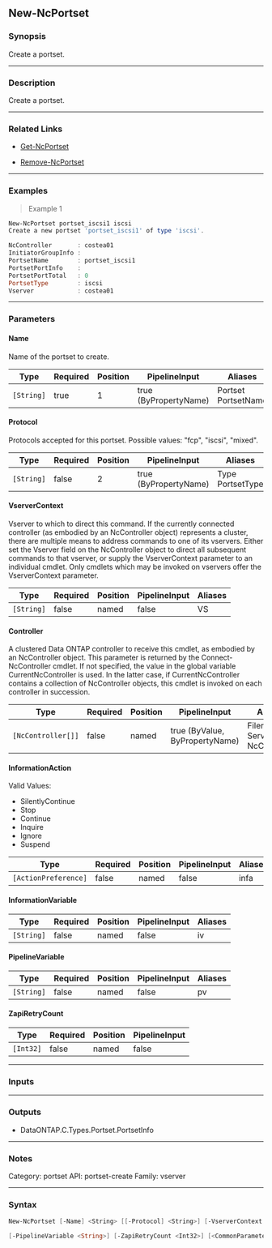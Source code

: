 New-NcPortset
-------------

### Synopsis
Create a portset.

---

### Description

Create a portset.

---

### Related Links
* [Get-NcPortset](Get-NcPortset)

* [Remove-NcPortset](Remove-NcPortset)

---

### Examples
> Example 1

```PowerShell
New-NcPortset portset_iscsi1 iscsi
Create a new portset 'portset_iscsi1' of type 'iscsi'.

NcController       : costea01
InitiatorGroupInfo :
PortsetName        : portset_iscsi1
PortsetPortInfo    :
PortsetPortTotal   : 0
PortsetType        : iscsi
Vserver            : costea01

```

---

### Parameters
#### **Name**
Name of the portset to create.

|Type      |Required|Position|PipelineInput        |Aliases                |
|----------|--------|--------|---------------------|-----------------------|
|`[String]`|true    |1       |true (ByPropertyName)|Portset<br/>PortsetName|

#### **Protocol**
Protocols accepted for this portset.  Possible values: "fcp", "iscsi", "mixed".

|Type      |Required|Position|PipelineInput        |Aliases             |
|----------|--------|--------|---------------------|--------------------|
|`[String]`|false   |2       |true (ByPropertyName)|Type<br/>PortsetType|

#### **VserverContext**
Vserver to which to direct this command.  If the currently connected controller (as embodied by an NcController object) represents a cluster, there are multiple means to address commands to one of its vservers.  Either set the Vserver field on the NcController object to direct all subsequent commands to that vserver, or supply the VserverContext parameter to an individual cmdlet.  Only cmdlets which may be invoked on vservers offer the VserverContext parameter.

|Type      |Required|Position|PipelineInput|Aliases|
|----------|--------|--------|-------------|-------|
|`[String]`|false   |named   |false        |VS     |

#### **Controller**
A clustered Data ONTAP controller to receive this cmdlet, as embodied by an NcController object.  This parameter is returned by the Connect-NcController cmdlet.  If not specified, the value in the global variable CurrentNcController is used.  In the latter case, if CurrentNcController contains a collection of NcController objects, this cmdlet is invoked on each controller in succession.

|Type              |Required|Position|PipelineInput                 |Aliases                          |
|------------------|--------|--------|------------------------------|---------------------------------|
|`[NcController[]]`|false   |named   |true (ByValue, ByPropertyName)|Filer<br/>Server<br/>NcController|

#### **InformationAction**

Valid Values:

* SilentlyContinue
* Stop
* Continue
* Inquire
* Ignore
* Suspend

|Type                |Required|Position|PipelineInput|Aliases|
|--------------------|--------|--------|-------------|-------|
|`[ActionPreference]`|false   |named   |false        |infa   |

#### **InformationVariable**

|Type      |Required|Position|PipelineInput|Aliases|
|----------|--------|--------|-------------|-------|
|`[String]`|false   |named   |false        |iv     |

#### **PipelineVariable**

|Type      |Required|Position|PipelineInput|Aliases|
|----------|--------|--------|-------------|-------|
|`[String]`|false   |named   |false        |pv     |

#### **ZapiRetryCount**

|Type     |Required|Position|PipelineInput|
|---------|--------|--------|-------------|
|`[Int32]`|false   |named   |false        |

---

### Inputs

---

### Outputs
* DataONTAP.C.Types.Portset.PortsetInfo

---

### Notes
Category: portset
API: portset-create
Family: vserver

---

### Syntax
```PowerShell
New-NcPortset [-Name] <String> [[-Protocol] <String>] [-VserverContext <String>] [-Controller <NcController[]>] [-InformationAction <ActionPreference>] [-InformationVariable <String>] 
```
```PowerShell
[-PipelineVariable <String>] [-ZapiRetryCount <Int32>] [<CommonParameters>]
```
